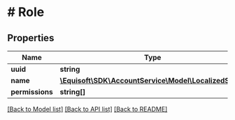 # # Role

## Properties

Name | Type | Description | Notes
------------ | ------------- | ------------- | -------------
**uuid** | **string** |  |
**name** | [**\Equisoft\SDK\AccountService\Model\LocalizedString**](LocalizedString.md) |  |
**permissions** | **string[]** |  |

[[Back to Model list]](../../README.md#models) [[Back to API list]](../../README.md#endpoints) [[Back to README]](../../README.md)
